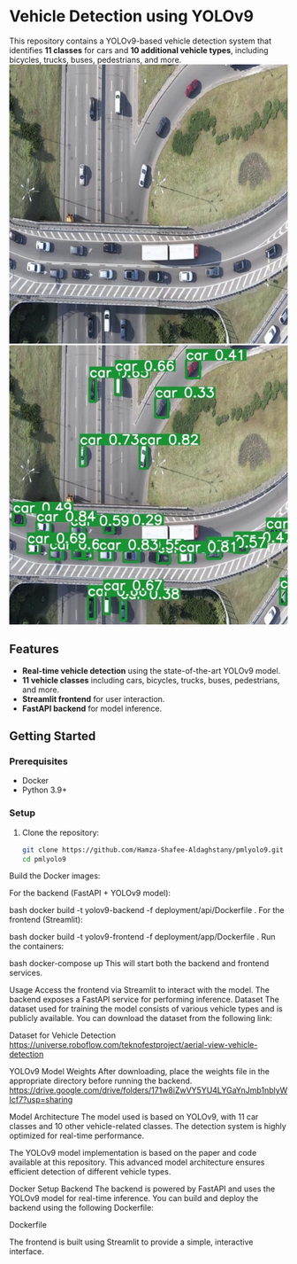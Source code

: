


# Vehicle Detection using YOLOv9

This repository contains a YOLOv9-based vehicle detection system that identifies **11 classes** for cars and **10 additional vehicle types**, including bicycles, trucks, buses, pedestrians, and more.
![Original Image](figure/d71e7300ae4dc39b6cea3db2fd76a8830f8b13b1cda098e0f4eff1bc.jpg)
![Dettection with labels and conf score](figure/b15083ac92e7813c15f58c0a2c9b1da57e90fc51f2b83c74f7893fd7.jpg)
## Features
- **Real-time vehicle detection** using the state-of-the-art YOLOv9 model.
- **11 vehicle classes** including cars, bicycles, trucks, buses, pedestrians, and more.
- **Streamlit frontend** for user interaction.
- **FastAPI backend** for model inference.

## Getting Started

### Prerequisites
- Docker
- Python 3.9+

### Setup

1. Clone the repository:
   ```bash
   git clone https://github.com/Hamza-Shafee-Aldaghstany/pmlyolo9.git
   cd pmlyolo9
Build the Docker images:

For the backend (FastAPI + YOLOv9 model):

bash
docker build -t yolov9-backend -f deployment/api/Dockerfile .
For the frontend (Streamlit):

bash
docker build -t yolov9-frontend -f deployment/app/Dockerfile .
Run the containers:

bash
docker-compose up
This will start both the backend and frontend services.

Usage
Access the frontend via Streamlit to interact with the model.
The backend exposes a FastAPI service for performing inference.
Dataset
The dataset used for training the model consists of various vehicle types and is publicly available. You can download the dataset from the following link:

Dataset for Vehicle Detection
https://universe.roboflow.com/teknofestproject/aerial-view-vehicle-detection

YOLOv9 Model Weights
After downloading, place the weights file in the appropriate directory before running the backend.
https://drive.google.com/drive/folders/171w8iZwVY5YU4LYGaYnJmb1nblyWIcf7?usp=sharing

Model Architecture
The model used is based on YOLOv9, with 11 car classes and 10 other vehicle-related classes. The detection system is highly optimized for real-time performance.

The YOLOv9 model implementation is based on the paper and code available at this repository. This advanced model architecture ensures efficient detection of different vehicle types.

Docker Setup
Backend
The backend is powered by FastAPI and uses the YOLOv9 model for real-time inference. You can build and deploy the backend using the following Dockerfile:

Dockerfile


The frontend is built using Streamlit to provide a simple, interactive interface.
